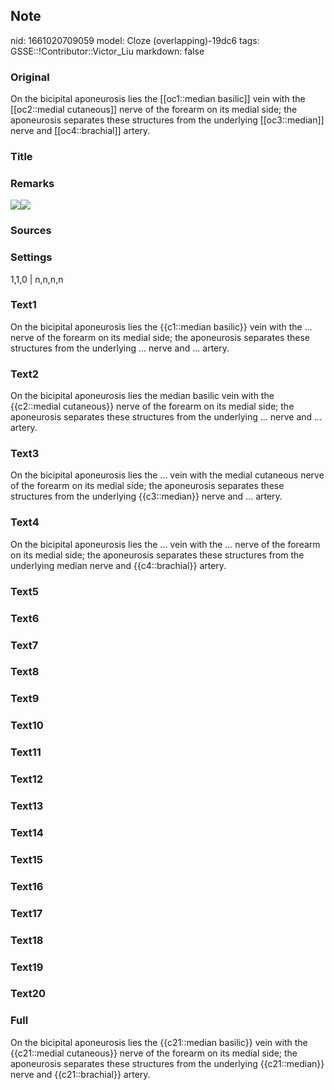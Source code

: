 ## Note
nid: 1661020709059
model: Cloze (overlapping)-19dc6
tags: GSSE::!Contributor::Victor_Liu
markdown: false

### Original
On the bicipital aponeurosis lies the [[oc1::median basilic]] vein with the [[oc2::medial cutaneous]] nerve of the forearm on its medial side; the aponeurosis separates these structures from the underlying [[oc3::median]] nerve and [[oc4::brachial]] artery.

### Title


### Remarks
<img src="1df4e1a5d79ffaf980a80ba64dc824_gallery.jpeg"><img src= 
"paste-f7bffcb49283942df97dab56ab49cd7f1ffe139e.jpg">

### Sources


### Settings
1,1,0 | n,n,n,n

### Text1
On the bicipital aponeurosis lies the {{c1::median basilic}} vein with the ... nerve of the forearm on its medial side; the aponeurosis separates these structures from the underlying ... nerve and ... artery.

### Text2
On the bicipital aponeurosis lies the median basilic vein with the {{c2::medial cutaneous}} nerve of the forearm on its medial side; the aponeurosis separates these structures from the underlying ... nerve and ... artery.

### Text3
On the bicipital aponeurosis lies the ... vein with the medial cutaneous nerve of the forearm on its medial side; the aponeurosis separates these structures from the underlying {{c3::median}} nerve and ... artery.

### Text4
On the bicipital aponeurosis lies the ... vein with the ... nerve of the forearm on its medial side; the aponeurosis separates these structures from the underlying median nerve and {{c4::brachial}} artery.

### Text5


### Text6


### Text7


### Text8


### Text9


### Text10


### Text11


### Text12


### Text13


### Text14


### Text15


### Text16


### Text17


### Text18


### Text19


### Text20


### Full
On the bicipital aponeurosis lies the {{c21::median basilic}} vein with the {{c21::medial cutaneous}} nerve of the forearm on its medial side; the aponeurosis separates these structures from the underlying {{c21::median}} nerve and {{c21::brachial}} artery.
